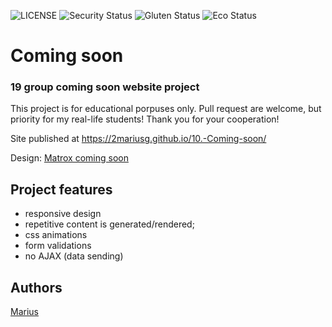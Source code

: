 ![LICENSE](https://img.shields.io/badge/license-MIT-blue.svg?style=flat-square)
![Security Status](https://img.shields.io/security-headers?label=Security&url=https%3A%2F%2Fgithub.com&style=flat-square)
![Gluten Status](https://img.shields.io/badge/Gluten-Free-green.svg)
![Eco Status](https://img.shields.io/badge/ECO-Friendly-green.svg)

# Coming soon

### 19 group coming soon website project

This project is for educational porpuses only. Pull request are welcome, but priority for my real-life students! Thank you for your cooperation!

Site published at https://2mariusg.github.io/10.-Coming-soon/

Design: [Matrox coming soon](https://cdn.discordapp.com/attachments/648536139677958156/651479019476221953/coming-soon-wide.png)

## Project features

- responsive design
- repetitive content is generated/rendered;
- css animations
- form validations
- no AJAX (data sending)

## Authors

[Marius](https://github.com/2MariusG/)
